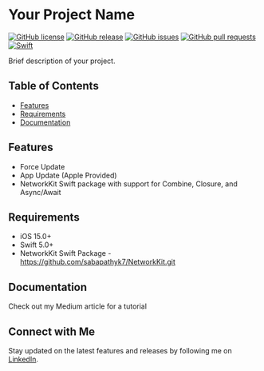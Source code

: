# Your Project Name

[![GitHub license](https://img.shields.io/github/license/sabapathyk7/ForceUpdateExample.svg)](https://github.com/sabapathyk7/ForceUpdateExample/blob/main/LICENSE)
[![GitHub release](https://img.shields.io/github/v/release/sabapathyk7/ForceUpdateExample.svg)](https://github.com/sabapathyk7/ForceUpdateExample/releases)
[![GitHub issues](https://img.shields.io/github/issues/sabapathyk7/ForceUpdateExample.svg)](https://github.com/sabapathyk7/ForceUpdateExample/issues)
[![GitHub pull requests](https://img.shields.io/github/issues-pr/sabapathyk7/ForceUpdateExample.svg)](https://github.com/sabapathyk7/ForceUpdateExample/pulls)
[![Swift](https://img.shields.io/badge/swift-5.9-orange.svg)](https://swift.org)

Brief description of your project.

## Table of Contents

- [Features](#features)
- [Requirements](#requirements)
- [Documentation](#documentation)

## Features

- Force Update
- App Update (Apple Provided)
- NetworkKit Swift package with support for Combine, Closure, and Async/Await

## Requirements

- iOS 15.0+
- Swift 5.0+
- NetworkKit Swift Package - https://github.com/sabapathyk7/NetworkKit.git

## Documentation

Check out my Medium article for a tutorial 

## Connect with Me

Stay updated on the latest features and releases by following me on [LinkedIn](https://www.linkedin.com/in/sabapathy7/).



